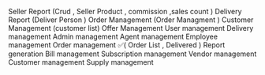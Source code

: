 Seller Report (Crud , Seller Product , commission ,sales count )
Delivery Report (Deliver Person )
Order Management (Order Managment  )
Customer Management (customer list)
Offer Management 
User management
Delivery management
Admin management
Agent management
Employee management
Order management ✅(
    Order List , 
    Delivered
)
Report generation
Bill management
Subscription management
Vendor management
Customer management
Supply management